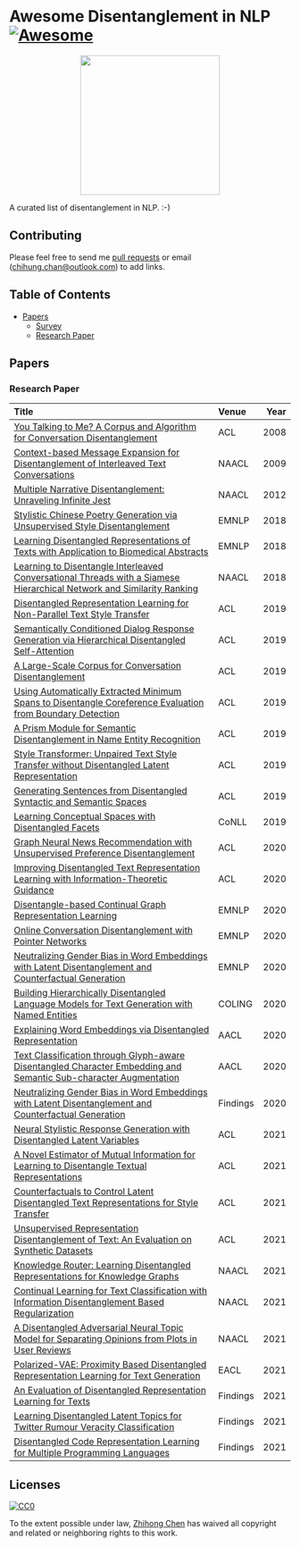 # Awesome Disentanglement in NLP[![Awesome](https://awesome.re/badge.svg)](https://awesome.re)

<p align="center">
  <img width="250" src="https://camo.githubusercontent.com/1131548cf666e1150ebd2a52f44776d539f06324/68747470733a2f2f63646e2e7261776769742e636f6d2f73696e647265736f726875732f617765736f6d652f6d61737465722f6d656469612f6c6f676f2e737667" "Awesome!">
</p>

A curated list of disentanglement in NLP. :-)

## Contributing
Please feel free to send me [pull requests](https://github.com/zhjohnchan/awesome-disentanglement-in-nlp/pulls) or email (chihung.chan@outlook.com) to add links.

## Table of Contents
- [Papers](#papers)
  - [Survey](#survey)
  - [Research Paper](#research-paper)

## Papers
### Research Paper
| Title                                                                                                                                                            | Venue    |   Year |
|:-----------------------------------------------------------------------------------------------------------------------------------------------------------------|:---------|-------:|
| [You Talking to Me? A Corpus and Algorithm for Conversation Disentanglement](https://aclanthology.org/P08-1095.pdf)                                              | ACL      |   2008 |
| [Context-based Message Expansion for Disentanglement of Interleaved Text Conversations](https://aclanthology.org/N09-1023.pdf)                                   | NAACL    |   2009 |
| [Multiple Narrative Disentanglement: Unraveling Infinite Jest](https://aclanthology.org/N12-1001.pdf)                                                            | NAACL    |   2012 |
| [Stylistic Chinese Poetry Generation via Unsupervised Style Disentanglement](https://aclanthology.org/D18-1430.pdf)                                              | EMNLP    |   2018 |
| [Learning Disentangled Representations of Texts with Application to Biomedical Abstracts](https://aclanthology.org/D18-1497.pdf)                                 | EMNLP    |   2018 |
| [Learning to Disentangle Interleaved Conversational Threads with a Siamese Hierarchical Network and Similarity Ranking](https://aclanthology.org/N18-1164.pdf)   | NAACL    |   2018 |
| [Disentangled Representation Learning for Non-Parallel Text Style Transfer](https://aclanthology.org/P19-1041.pdf)                                               | ACL      |   2019 |
| [Semantically Conditioned Dialog Response Generation via Hierarchical Disentangled Self-Attention](https://aclanthology.org/P19-1360.pdf)                        | ACL      |   2019 |
| [A Large-Scale Corpus for Conversation Disentanglement](https://aclanthology.org/P19-1374.pdf)                                                                   | ACL      |   2019 |
| [Using Automatically Extracted Minimum Spans to Disentangle Coreference Evaluation from Boundary Detection](https://aclanthology.org/P19-1408.pdf)               | ACL      |   2019 |
| [A Prism Module for Semantic Disentanglement in Name Entity Recognition](https://aclanthology.org/P19-1532.pdf)                                                  | ACL      |   2019 |
| [Style Transformer: Unpaired Text Style Transfer without Disentangled Latent Representation](https://aclanthology.org/P19-1601.pdf)                              | ACL      |   2019 |
| [Generating Sentences from Disentangled Syntactic and Semantic Spaces](https://aclanthology.org/P19-1602.pdf)                                                    | ACL      |   2019 |
| [Learning Conceptual Spaces with Disentangled Facets](https://aclanthology.org/K19-1013.pdf)                                                                     | CoNLL    |   2019 |
| [Graph Neural News Recommendation with Unsupervised Preference Disentanglement](https://aclanthology.org/2020.acl-main.392.pdf)                                  | ACL      |   2020 |
| [Improving Disentangled Text Representation Learning with Information-Theoretic Guidance](https://aclanthology.org/2020.acl-main.673.pdf)                        | ACL      |   2020 |
| [Disentangle-based Continual Graph Representation Learning](https://aclanthology.org/2020.emnlp-main.237.pdf)                                                    | EMNLP    |   2020 |
| [Online Conversation Disentanglement with Pointer Networks](https://aclanthology.org/2020.emnlp-main.512.pdf)                                                    | EMNLP    |   2020 |
| [Neutralizing Gender Bias in Word Embeddings with Latent Disentanglement and Counterfactual Generation](https://aclanthology.org/2020.findings-emnlp.280.pdf)    | EMNLP    |   2020 |
| [Building Hierarchically Disentangled Language Models for Text Generation with Named Entities](https://aclanthology.org/2020.coling-main.3.pdf)                  | COLING   |   2020 |
| [Explaining Word Embeddings via Disentangled Representation](https://aclanthology.org/2020.aacl-main.72.pdf)                                                     | AACL     |   2020 |
| [Text Classification through Glyph-aware Disentangled Character Embedding and Semantic Sub-character Augmentation](https://aclanthology.org/2020.aacl-srw.1.pdf) | AACL     |   2020 |
| [Neutralizing Gender Bias in Word Embeddings with Latent Disentanglement and Counterfactual Generation](https://aclanthology.org/2020.findings-emnlp.280.pdf)    | Findings |   2020 |
| [Neural Stylistic Response Generation with Disentangled Latent Variables](https://aclanthology.org/2021.acl-long.339.pdf)                                        | ACL      |   2021 |
| [A Novel Estimator of Mutual Information for Learning to Disentangle Textual Representations](https://aclanthology.org/2021.acl-long.511.pdf)                    | ACL      |   2021 |
| [Counterfactuals to Control Latent Disentangled Text Representations for Style Transfer](https://aclanthology.org/2021.acl-short.7.pdf)                          | ACL      |   2021 |
| [Unsupervised Representation Disentanglement of Text: An Evaluation on Synthetic Datasets](https://aclanthology.org/2021.repl4nlp-1.14.pdf)                      | ACL      |   2021 |
| [Knowledge Router: Learning Disentangled Representations for Knowledge Graphs](https://aclanthology.org/2021.naacl-main.1.pdf)                                   | NAACL    |   2021 |
| [Continual Learning for Text Classification with Information Disentanglement Based Regularization](https://aclanthology.org/2021.naacl-main.218.pdf)             | NAACL    |   2021 |
| [A Disentangled Adversarial Neural Topic Model for Separating Opinions from Plots in User Reviews](https://aclanthology.org/2021.naacl-main.228.pdf)             | NAACL    |   2021 |
| [Polarized-VAE: Proximity Based Disentangled Representation Learning for Text Generation](https://aclanthology.org/2021.eacl-main.32.pdf)                        | EACL     |   2021 |
| [An Evaluation of Disentangled Representation Learning for Texts](https://aclanthology.org/2021.findings-acl.170.pdf)                                            | Findings |   2021 |
| [Learning Disentangled Latent Topics for Twitter Rumour Veracity Classification](https://aclanthology.org/2021.findings-acl.341.pdf)                             | Findings |   2021 |
| [Disentangled Code Representation Learning for Multiple Programming Languages](https://aclanthology.org/2021.findings-acl.391.pdf)                               | Findings |   2021 |

## Licenses

[![CC0](http://i.creativecommons.org/p/zero/1.0/88x31.png)](http://creativecommons.org/publicdomain/zero/1.0/)

To the extent possible under law, [Zhihong Chen](https://github.com/zhjohnchan) has waived all copyright and related or neighboring rights to this work.

